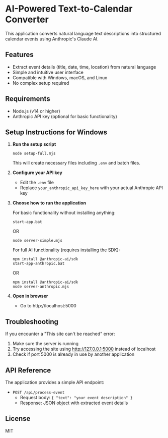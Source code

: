 # AI-Powered Text-to-Calendar Converter

This application converts natural language text descriptions into structured calendar events using Anthropic's Claude AI.

## Features

- Extract event details (title, date, time, location) from natural language
- Simple and intuitive user interface
- Compatible with Windows, macOS, and Linux
- No complex setup required

## Requirements

- Node.js (v14 or higher)
- Anthropic API key (optional for basic functionality)

## Setup Instructions for Windows

1. **Run the setup script**
   ```
   node setup-full.mjs
   ```
   This will create necessary files including `.env` and batch files.

2. **Configure your API key**
   - Edit the `.env` file
   - Replace `your_anthropic_api_key_here` with your actual Anthropic API key

3. **Choose how to run the application**

   For basic functionality without installing anything:
   ```
   start-app.bat
   ```
   OR
   ```
   node server-simple.mjs
   ```

   For full AI functionality (requires installing the SDK):
   ```
   npm install @anthropic-ai/sdk
   start-app-anthropic.bat
   ```
   OR
   ```
   npm install @anthropic-ai/sdk
   node server-anthropic.mjs
   ```

4. **Open in browser**
   - Go to http://localhost:5000

## Troubleshooting

If you encounter a "This site can't be reached" error:
1. Make sure the server is running
2. Try accessing the site using http://127.0.0.1:5000 instead of localhost
3. Check if port 5000 is already in use by another application

## API Reference

The application provides a simple API endpoint:

- `POST /api/process-event`
  - Request body: `{ "text": "your event description" }`
  - Response: JSON object with extracted event details

## License

MIT